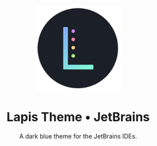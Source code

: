 <p align="center"><img style="width: 200px" src="assets/logo.png" /></p>

<div align="center">

# Lapis Theme • JetBrains

</div>

<!-- Plugin description -->

<p align="center">
A dark blue theme for the JetBrains IDEs.
</p>

<!-- Plugin description end -->




